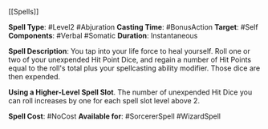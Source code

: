 [[Spells]] 

**Spell Type**: #Level2 #Abjuration 
**Casting Time**: #BonusAction
**Target**: #Self 
**Components**: #Verbal #Somatic 
**Duration**: Instantaneous

**Spell Description**: 
	You tap into your life force to heal yourself. Roll one or two of your unexpended Hit Point Dice, and regain a number of Hit Points equal to the roll's total plus your spellcasting ability modifier. Those dice are then expended.

**Using a Higher-Level Spell Slot**. The number of unexpended Hit Dice you can roll increases by one for each spell slot level above 2.

**Spell Cost**: #NoCost 
**Available for**: #SorcererSpell #WizardSpell 